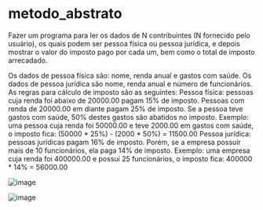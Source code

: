 # metodo_abstrato
Fazer um programa para ler os dados de N contribuintes (N fornecido pelo usuário), os quais podem ser pessoa física ou pessoa jurídica, e depois mostrar o valor do 
imposto pago por cada um, bem como o total de imposto arrecadado.

Os dados de pessoa física são: nome, renda anual e gastos com saúde. Os dados de pessoa jurídica
são nome, renda anual e número de funcionários. As regras para cálculo de imposto são as
seguintes:
Pessoa física: pessoas cuja renda foi abaixo de 20000.00 pagam 15% de imposto. Pessoas com
renda de 20000.00 em diante pagam 25% de imposto. Se a pessoa teve gastos com saúde, 50%
destes gastos são abatidos no imposto.
Exemplo: uma pessoa cuja renda foi 50000.00 e teve 2000.00 em gastos com saúde, o imposto
fica: (50000 * 25%) - (2000 * 50%) = 11500.00
Pessoa jurídica: pessoas jurídicas pagam 16% de imposto. Porém, se a empresa possuir mais de 10
funcionários, ela paga 14% de imposto.
Exemplo: uma empresa cuja renda foi 400000.00 e possui 25 funcionários, o imposto fica:
400000 * 14% = 56000.00

![image](https://github.com/ThiagoDeSena/metodo_abstrato/assets/110785400/188ff718-c9ab-48e0-ae48-86baf6331a73)

![image](https://github.com/ThiagoDeSena/metodo_abstrato/assets/110785400/9d3e9611-1937-43ae-bb7c-5f0b6bdb4839)
